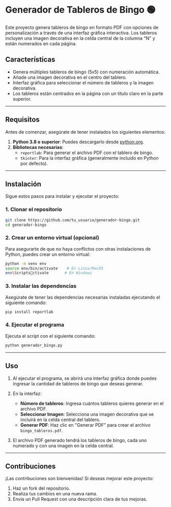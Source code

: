 
# Generador de Tableros de Bingo 🟢

Este proyecto genera tableros de bingo en formato PDF con opciones de personalización a través de una interfaz gráfica interactiva. Los tableros incluyen una imagen decorativa en la celda central de la columna "N" y están numerados en cada página.

## Características
- Genera múltiples tableros de bingo (5x5) con numeración automática.
- Añade una imagen decorativa en el centro del tablero.
- Interfaz gráfica para seleccionar el número de tableros y la imagen decorativa.
- Los tableros están centrados en la página con un título claro en la parte superior.

---

## Requisitos

Antes de comenzar, asegúrate de tener instalados los siguientes elementos:

1. **Python 3.8 o superior**: Puedes descargarlo desde [python.org](https://www.python.org/).
2. **Bibliotecas necesarias**:
    - `reportlab`: Para generar el archivo PDF con el tablero de bingo.
    - `tkinter`: Para la interfaz gráfica (generalmente incluido en Python por defecto).

---

## Instalación

Sigue estos pasos para instalar y ejecutar el proyecto:

### 1. Clonar el repositorio
```bash
git clone https://github.com/tu_usuario/generador-bingo.git
cd generador-bingo
```

### 2. Crear un entorno virtual (opcional)
Para asegurarte de que no haya conflictos con otras instalaciones de Python, puedes crear un entorno virtual:
```bash
python -m venv env
source env/bin/activate    # En Linux/MacOS
env\Scriptsctivate       # En Windows
```

### 3. Instalar las dependencias
Asegúrate de tener las dependencias necesarias instaladas ejecutando el siguiente comando:
```bash
pip install reportlab
```

### 4. Ejecutar el programa
Ejecuta el script con el siguiente comando:
```bash
python generador_bingo.py
```

---

## Uso

1. Al ejecutar el programa, se abrirá una interfaz gráfica donde puedes ingresar la cantidad de tableros de bingo que deseas generar.
2. En la interfaz:
   - **Número de tableros**: Ingresa cuántos tableros quieres generar en el archivo PDF.
   - **Seleccionar Imagen**: Selecciona una imagen decorativa que se incluirá en la celda central del tablero.
   - **Generar PDF**: Haz clic en "Generar PDF" para crear el archivo `bingo_tableros.pdf`.

3. El archivo PDF generado tendrá los tableros de bingo, cada uno numerado y con una imagen en la celda central.

---

## Contribuciones

¡Las contribuciones son bienvenidas! Si deseas mejorar este proyecto:
1. Haz un fork del repositorio.
2. Realiza tus cambios en una nueva rama.
3. Envía un Pull Request con una descripción clara de tus mejoras.
